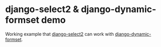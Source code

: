 # django-select2 & django-dynamic-formset demo 
Working example that [django-select2](https://github.com/applegrew/django-select2) can work with [django-dynamic-formset](https://github.com/elo80ka/django-dynamic-formset).
